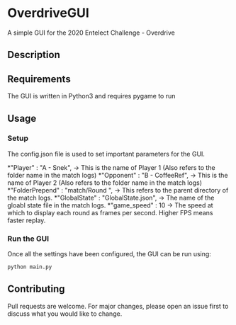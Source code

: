 # OverdriveGUI
A simple GUI for the 2020 Entelect Challenge - Overdrive

## Description


## Requirements
The GUI is written in Python3 and requires pygame to run

## Usage
### Setup

The config.json file is used to set important parameters for the GUI.

*"Player" : "A - Snek",  -> This is the name of Player 1 (Also refers to the folder name in the match logs)
*"Opponent" : "B - CoffeeRef", -> This is the name of Player 2 (Also refers to the folder name in the match logs)
*"FolderPrepend" : "match/Round ", -> This refers to the parent directory of the match logs.
*"GlobalState" : "GlobalState.json", -> The name of the gloabl state file in the match logs.
*"game_speed" : 10 -> The speed at which to display each round as frames per second. Higher FPS means faster replay. 


### Run the GUI
Once all the settings have been configured, the GUI can be run using:
```bash
python main.py
```

## Contributing
Pull requests are welcome. For major changes, please open an issue first to discuss what you would like to change.